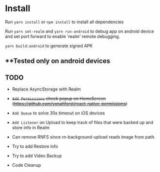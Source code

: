 # Install

Run `yarn install` or `npm install` to install all dependencies

Run `yarn set-realm` and `yarn run-android` to debug app on android device and set port forward to enable 'realm' remote debugging.

`yarn build:android` to generate signed APK


## **Tested only on android devices

## TODO
- Replace AsyncStorage with Realm

- <del>`Add Permissions` check popup on HomeScreen (https://github.com/yonahforst/react-native-permissions) </del>

- `Add Queue` to solve 30s timeout on iOS devices

- `Add Listener` on Upload to keep track of files that were backed up and store info in Realm

- Can remove RNFS since rn-background-upload reads image from path.

- Try to add Restore info

- Try to add Video Backup 

- Code Cleanup